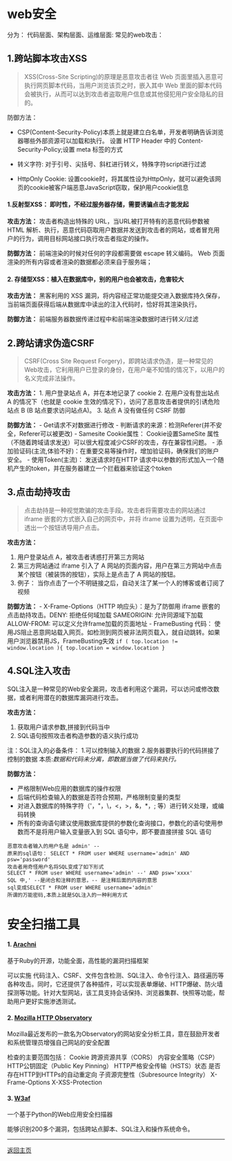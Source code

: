 # web安全
分为： 代码层面、架构层面、运维层面: 常见的web攻击：
## 1.跨站脚本攻击XSS
> XSS(Cross-Site Scripting)的原理是恶意攻击者往 Web 页面里插入恶意可执行网页脚本代码，当用户浏览该页之时，嵌入其中 Web 里面的脚本代码会被执行，从而可以达到攻击者盗取用户信息或其他侵犯用户安全隐私的目的。

防御方法：
- CSP(Content-Security-Policy)本质上就是建立白名单，开发者明确告诉浏览器哪些外部资源可以加载和执行。 设置 HTTP Header 中的 Content-Security-Policy;设置 meta 标签的方式

- 转义字符: 对于引号、尖括号、斜杠进行转义，特殊字符script进行过滤

- HttpOnly Cookie: 设置cookie时，将其属性设为HttpOnly，就可以避免该网页的cookie被客户端恶意JavaScript窃取，保护用户cookie信息
#### 1.反射型XSS： 即时性，不经过服务器存储，需要诱骗点击才能发起
**攻击方法：** 攻击者构造出特殊的 URL，当URL被打开特有的恶意代码参数被 HTML 解析、执行，恶意代码窃取用户数据并发送到攻击者的网站，或者冒充用户的行为，调用目标网站接口执行攻击者指定的操作。

**防御方法：** 前端渲染的时候对任何的字段都需要做 escape 转义编码。  Web 页面渲染的所有内容或者渲染的数据都必须来自于服务端；  

#### 2. 存储型XSS：植入在数据库中，别的用户也会被攻击，危害较大
**攻击方法：** 黑客利用的 XSS 漏洞，将内容经正常功能提交进入数据库持久保存，当前端页面获得后端从数据库中读出的注入代码时，恰好将其渲染执行。

**防御方法：** 前端服务器数据传递过程中和前端渲染数据时进行转义/过滤

## 2.跨站请求伪造CSRF
> CSRF(Cross Site Request Forgery)，即跨站请求伪造，是一种常见的Web攻击，它利用用户已登录的身份，在用户毫不知情的情况下，以用户的名义完成非法操作。

**攻击方法：**
    1. 用户登录站点 A，并在本地记录了 cookie
    2. 在用户没有登出站点 A 的情况下（也就是 cookie 生效的情况下），访问了恶意攻击者提供的引诱危险站点 B (B 站点要求访问站点A)。
    3. 站点 A 没有做任何 CSRF 防御

**防御方法：**
    - Get请求不对数据进行修改
    - 判断请求的来源：检测Referer(并不安全，Referer可以被更改)
    - Samesite Cookie属性： Cookie设置SameSite 属性（不随着跨域请求发送）可以很大程度减少CSRF的攻击，存在兼容性问题。
    - 添加验证码(主流,体验不好)：在重要交易等操作时，增加验证码，确保我们的账户安全。
    - 使用Token(主流)： 发送请求时在HTTP 请求中以参数的形式加入一个随机产生的token，并在服务器建立一个拦截器来验证这个token

## 3.点击劫持攻击
> 点击劫持是一种视觉欺骗的攻击手段。攻击者将需要攻击的网站通过 iframe 嵌套的方式嵌入自己的网页中，并将 iframe 设置为透明，在页面中透出一个按钮诱导用户点击。

**攻击方法：**
1. 用户登录站点 A，被攻击者诱惑打开第三方网站
2. 第三方网站通过 iframe 引入了 A 网站的页面内容，用户在第三方网站中点击某个按钮（被装饰的按钮），实际上是点击了 A 网站的按钮。
3. 例子： 当你点击了一个不明链接之后，自动关注了某一个人的博客或者订阅了视频

**防御方法：**
    - X-Frame-Options（HTTP 响应头）：是为了防御用 iframe 嵌套的点击劫持攻击。DENY: 拒绝任何域加载 SAMEORIGIN: 允许同源域下加载 ALLOW-FROM: 可以定义允许frame加载的页面地址
    - FrameBusting 代码： 使用JS阻止恶意网站载入网页。如检测到网页被非法网页载入，就自动跳转。如果用户浏览器禁用JS，FrameBusting失效
    `if ( top.location != window.location ){
            top.location = window.location
     }`

## 4.SQL注入攻击
SQL注入是一种常见的Web安全漏洞，攻击者利用这个漏洞，可以访问或修改数据，或者利用潜在的数据库漏洞进行攻击。

**攻击方法：**
1. 获取用户请求参数,拼接到代码当中
2. SQL语句按照攻击者构造参数的语义执行成功
   
注：SQL注入的必备条件： 1.可以控制输入的数据 2.服务器要执行的代码拼接了控制的数据
本质:_数据和代码未分离，即数据当做了代码来执行。_

**防御方法：**
- 严格限制Web应用的数据库的操作权限
- 后端代码检查输入的数据是否符合预期，严格限制变量的类型
- 对进入数据库的特殊字符（'，"，\，<，>，&，*，; 等）进行转义处理，或编码转换
- 所有的查询语句建议使用数据库提供的参数化查询接口，参数化的语句使用参数而不是将用户输入变量嵌入到 SQL 语句中，即不要直接拼接 SQL 语句

```textmate
恶意攻击者输入的用户名是 admin' --
原来的sql语句： SELECT * FROM user WHERE username='admin' AND psw='password'
攻击者用奇怪用户名将SQL变成了如下形式
SELECT * FROM user WHERE username='admin' --' AND psw='xxxx'
SQL 中,' --是闭合和注释的意思，-- 是注释后面的内容的意思
sql变成SELECT * FROM user WHERE username='admin'
所谓的万能密码,本质上就是SQL注入的一种利用方式
```

# 安全扫描工具
#### 1.  [Arachni](https://github.com/Arachni/arachni) 
基于Ruby的开源，功能全面，高性能的漏洞扫描框架

可以实施 代码注入、CSRF、文件包含检测、SQL注入、命令行注入、路径遍历等各种攻击。同时，它还提供了各种插件，可以实现表单爆破、HTTP爆破、防火墙探测等功能。针对大型网站，该工具支持会话保持、浏览器集群、快照等功能，帮助用户更好实施渗透测试。

#### 2.  [Mozilla HTTP Observatory](https://github.com/mozilla/http-observatory/) 
Mozilla最近发布的一款名为Observatory的网站安全分析工具，意在鼓励开发者和系统管理员增强自己网站的安全配置

检查的主要范围包括： Cookie   跨源资源共享（CORS）  内容安全策略（CSP）    HTTP公钥固定（Public Key Pinning）  HTTP严格安全传输（HSTS）状态    是否存在HTTP到HTTPs的自动重定向  子资源完整性（Subresource Integrity）  X-Frame-Options    X-XSS-Protection

#### 3.  [W3af](https://github.com/andresriancho/w3af) 
一个基于Python的Web应用安全扫描器

能够识别200多个漏洞，包括跨站点脚本、SQL注入和操作系统命令。

---------------
[返回主页](https://github.com/Marilynlee/interview-note)
